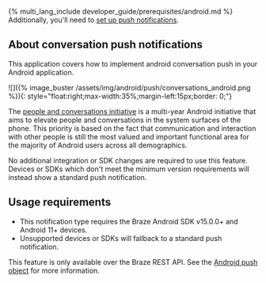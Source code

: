 {% multi_lang_include developer_guide/prerequisites/android.md %} Additionally, you'll need to [set up push notifications]({{site.baseurl}}/developer_guide/push_notifications/?sdktab=android).

## About conversation push notifications

This application covers how to implement android conversation push in your Android application.

![]({% image_buster /assets/img/android/push/conversations_android.png %}){: style="float:right;max-width:35%;margin-left:15px;border: 0;"}

The [people and conversations initiative](https://developer.android.com/guide/topics/ui/conversations) is a multi-year Android initiative that aims to elevate people and conversations in the system surfaces of the phone. This priority is based on the fact that communication and interaction with other people is still the most valued and important functional area for the majority of Android users across all demographics.

No additional integration or SDK changes are required to use this feature. Devices or SDKs which don't meet the minimum version requirements will instead show a standard push notification.

## Usage requirements

- This notification type requires the Braze Android SDK v15.0.0+ and Android 11+ devices. 
- Unsupported devices or SDKs will fallback to a standard push notification.

This feature is only available over the Braze REST API. See the [Android push object]({{site.baseurl}}/api/objects_filters/messaging/android_object#android-conversation-push-object) for more information.

